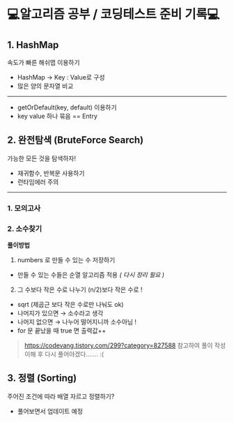 # 💻알고리즘 공부 / 코딩테스트 준비 기록💻
## 1. HashMap
속도가 빠른 해쉬맵 이용하기
- HashMap -> Key : Value로 구성
- 많은 양의 문자열 비교
---
- getOrDefault(key, default) 이용하기
- key value 하나 묶음 == Entry

## 2. 완전탐색 (BruteForce Search)
가능한 모든 것을 탐색하자!
- 재귀함수, 반복문 사용하기
- 런타임에러 주의
---
### 1. 모의고사
### 2. 소수찾기
  **풀이방법**
1. numbers 로 만들 수 있는 수 저장하기
 - 만들 수 있는 수들은 순열 알고리즘 적용 *( 다시 정리 필요 )*
2. 그 수보다 작은 수로 나누기 (n/2)보다 작은 수로 !
 - sqrt (제곱근 보다 작은 수로만 나눠도 ok)
 - 나머지가 있으면 → 소수라고 생각
 - 나머지 없으면 → 나누어 떨어지니까 소수아님 !
 - for 문 끝났을 때 true 면 출력값++
> https://codevang.tistory.com/299?category=827588 참고하여 풀이 작성
> 이해 후 다시 풀어야겠다....... :(

## 3. 정렬 (Sorting)
주어진 조건에 따라 배열 자르고 정렬하기?
- 풀어보면서 업데이트 예정
